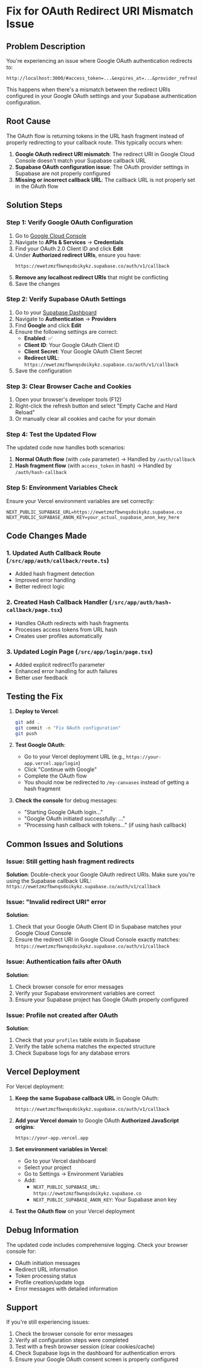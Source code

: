 # Fix for OAuth Redirect URI Mismatch Issue

## Problem Description

You're experiencing an issue where Google OAuth authentication redirects to:
```
http://localhost:3000/#access_token=...&expires_at=...&provider_refresh_token=...
```

This happens when there's a mismatch between the redirect URIs configured in your Google OAuth settings and your Supabase authentication configuration.

## Root Cause

The OAuth flow is returning tokens in the URL hash fragment instead of properly redirecting to your callback route. This typically occurs when:

1. **Google OAuth redirect URI mismatch**: The redirect URI in Google Cloud Console doesn't match your Supabase callback URL
2. **Supabase OAuth configuration issue**: The OAuth provider settings in Supabase are not properly configured
3. **Missing or incorrect callback URL**: The callback URL is not properly set in the OAuth flow

## Solution Steps

### Step 1: Verify Google OAuth Configuration

1. Go to [Google Cloud Console](https://console.cloud.google.com/)
2. Navigate to **APIs & Services** → **Credentials**
3. Find your OAuth 2.0 Client ID and click **Edit**
4. Under **Authorized redirect URIs**, ensure you have:
   ```
   https://ewetzmzfbwnqsdoikykz.supabase.co/auth/v1/callback
   ```
5. **Remove any localhost redirect URIs** that might be conflicting
6. Save the changes

### Step 2: Verify Supabase OAuth Settings

1. Go to your [Supabase Dashboard](https://supabase.com/dashboard)
2. Navigate to **Authentication** → **Providers**
3. Find **Google** and click **Edit**
4. Ensure the following settings are correct:
   - **Enabled**: ✅
   - **Client ID**: Your Google OAuth Client ID
   - **Client Secret**: Your Google OAuth Client Secret
   - **Redirect URL**: `https://ewetzmzfbwnqsdoikykz.supabase.co/auth/v1/callback`
5. Save the configuration

### Step 3: Clear Browser Cache and Cookies

1. Open your browser's developer tools (F12)
2. Right-click the refresh button and select "Empty Cache and Hard Reload"
3. Or manually clear all cookies and cache for your domain

### Step 4: Test the Updated Flow

The updated code now handles both scenarios:

1. **Normal OAuth flow** (with `code` parameter) → Handled by `/auth/callback`
2. **Hash fragment flow** (with `access_token` in hash) → Handled by `/auth/hash-callback`

### Step 5: Environment Variables Check

Ensure your Vercel environment variables are set correctly:

```env
NEXT_PUBLIC_SUPABASE_URL=https://ewetzmzfbwnqsdoikykz.supabase.co
NEXT_PUBLIC_SUPABASE_ANON_KEY=your_actual_supabase_anon_key_here
```

## Code Changes Made

### 1. Updated Auth Callback Route (`/src/app/auth/callback/route.ts`)
- Added hash fragment detection
- Improved error handling
- Better redirect logic

### 2. Created Hash Callback Handler (`/src/app/auth/hash-callback/page.tsx`)
- Handles OAuth redirects with hash fragments
- Processes access tokens from URL hash
- Creates user profiles automatically

### 3. Updated Login Page (`/src/app/login/page.tsx`)
- Added explicit redirectTo parameter
- Enhanced error handling for auth failures
- Better user feedback

## Testing the Fix

1. **Deploy to Vercel**:
   ```bash
   git add .
   git commit -m "Fix OAuth configuration"
   git push
   ```

2. **Test Google OAuth**:
   - Go to your Vercel deployment URL (e.g., `https://your-app.vercel.app/login`)
   - Click "Continue with Google"
   - Complete the OAuth flow
   - You should now be redirected to `/my-canvases` instead of getting a hash fragment

3. **Check the console** for debug messages:
   - "Starting Google OAuth login..."
   - "Google OAuth initiated successfully: ..."
   - "Processing hash callback with tokens..." (if using hash callback)

## Common Issues and Solutions

### Issue: Still getting hash fragment redirects
**Solution**: Double-check your Google OAuth redirect URIs. Make sure you're using the Supabase callback URL: `https://ewetzmzfbwnqsdoikykz.supabase.co/auth/v1/callback`

### Issue: "Invalid redirect URI" error
**Solution**: 
1. Check that your Google OAuth Client ID in Supabase matches your Google Cloud Console
2. Ensure the redirect URI in Google Cloud Console exactly matches: `https://ewetzmzfbwnqsdoikykz.supabase.co/auth/v1/callback`

### Issue: Authentication fails after OAuth
**Solution**: 
1. Check browser console for error messages
2. Verify your Supabase environment variables are correct
3. Ensure your Supabase project has Google OAuth properly configured

### Issue: Profile not created after OAuth
**Solution**: 
1. Check that your `profiles` table exists in Supabase
2. Verify the table schema matches the expected structure
3. Check Supabase logs for any database errors

## Vercel Deployment

For Vercel deployment:

1. **Keep the same Supabase callback URL** in Google OAuth:
   ```
   https://ewetzmzfbwnqsdoikykz.supabase.co/auth/v1/callback
   ```

2. **Add your Vercel domain** to Google OAuth **Authorized JavaScript origins**:
   ```
   https://your-app.vercel.app
   ```

3. **Set environment variables in Vercel**:
   - Go to your Vercel dashboard
   - Select your project
   - Go to Settings → Environment Variables
   - Add:
     - `NEXT_PUBLIC_SUPABASE_URL`: `https://ewetzmzfbwnqsdoikykz.supabase.co`
     - `NEXT_PUBLIC_SUPABASE_ANON_KEY`: Your Supabase anon key

4. **Test the OAuth flow** on your Vercel deployment

## Debug Information

The updated code includes comprehensive logging. Check your browser console for:

- OAuth initiation messages
- Redirect URL information
- Token processing status
- Profile creation/update logs
- Error messages with detailed information

## Support

If you're still experiencing issues:

1. Check the browser console for error messages
2. Verify all configuration steps were completed
3. Test with a fresh browser session (clear cookies/cache)
4. Check Supabase logs in the dashboard for authentication errors
5. Ensure your Google OAuth consent screen is properly configured 